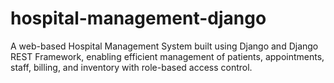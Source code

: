 # hospital-management-django
A web-based Hospital Management System built using Django and Django REST Framework, enabling efficient management of patients, appointments, staff, billing, and inventory with role-based access control.
